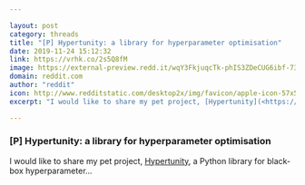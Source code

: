 ```yaml
---

layout: post
category: threads
title: "[P] Hypertunity: a library for hyperparameter optimisation"
date: 2019-11-24 15:12:32
link: https://vrhk.co/2s5Q8fM
image: https://external-preview.redd.it/wqY3FkjuqcTk-phIS3ZDeCUG6ibf-731kGnhEpj76gU.jpg?width=400&height=209.42408377&auto=webp&s=520cc37b53487d986e19479453ed47c877d3e384
domain: reddit.com
author: "reddit"
icon: http://www.redditstatic.com/desktop2x/img/favicon/apple-icon-57x57.png
excerpt: "I would like to share my pet project, [Hypertunity](<https://github.com/gdikov/hypertunity>), a Python library for black-box hyperparameter..."

---
```


### [P] Hypertunity: a library for hyperparameter optimisation

I would like to share my pet project, [Hypertunity](<https://github.com/gdikov/hypertunity>), a Python library for black-box hyperparameter...